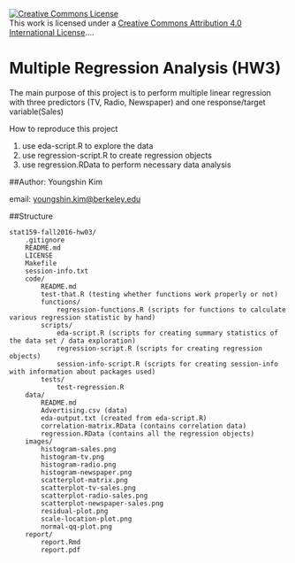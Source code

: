<a rel="license" href="http://creativecommons.org/licenses/by/4.0/"><img alt="Creative Commons License" style="border-width:0" src="https://i.creativecommons.org/l/by/4.0/88x31.png" /></a><br />This work is licensed under a <a rel="license" href="http://creativecommons.org/licenses/by/4.0/">Creative Commons Attribution 4.0 International License</a>....

# Multiple Regression Analysis (HW3)
The main purpose of this project is to perform multiple linear regression with three predictors (TV, Radio, Newspaper) and one response/target variable(Sales)

How to reproduce this project<br />
1. use eda-script.R to explore the data<br />
2. use regression-script.R to create regression objects<br />
3. use regression.RData to perform necessary data analysis<br />

##Author: Youngshin Kim

email: youngshin.kim@berkeley.edu

##Structure

```
stat159-fall2016-hw03/
	.gitignore
	README.md
	LICENSE
	Makefile
	session-info.txt
	code/
		README.md
		test-that.R (testing whether functions work properly or not)
		functions/
			regression-functions.R (scripts for functions to calculate various regression statistic by hand)
		scripts/
			eda-script.R (scripts for creating summary statistics of the data set / data exploration)
			regression-script.R (scripts for creating regression objects)
			session-info-script.R (scripts for creating session-info with information about packages used)
		tests/
			test-regression.R
	data/
		README.md
		Advertising.csv (data)
		eda-output.txt (created from eda-script.R)
		correlation-matrix.RData (contains correlation data)
		regression.RData (contains all the regression objects)
	images/
		histogram-sales.png
		histogram-tv.png
		histogram-radio.png
		histogram-newspaper.png
		scatterplot-matrix.png
		scatterplot-tv-sales.png
		scatterplot-radio-sales.png
		scatterplot-newspaper-sales.png
		residual-plot.png
		scale-location-plot.png
		normal-qq-plot.png
	report/
		report.Rmd
		report.pdf
```


